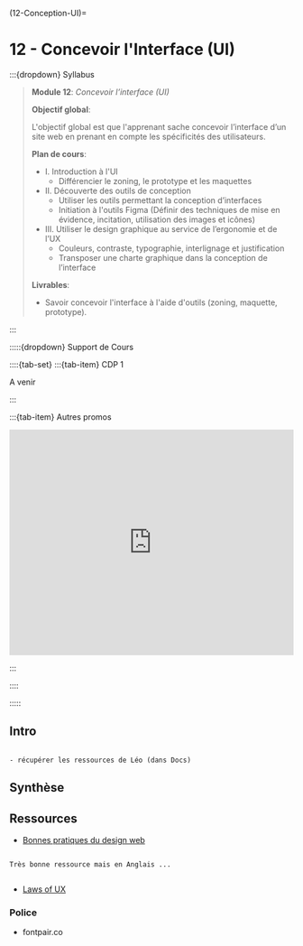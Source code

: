 (12-Conception-UI)= 
# 12 - Concevoir l'Interface (UI)

:::{dropdown} Syllabus

> **Module 12**: *Concevoir l’interface (UI)*
>
>**Objectif global**: 
>
>L'objectif global est que l'apprenant sache concevoir l’interface d’un site web en prenant en compte les spécificités des utilisateurs.
>
>**Plan de cours**:
>- I. Introduction à l'UI
>    - Différencier le zoning, le prototype et les maquettes
>- II. Découverte des outils de conception
>    - Utiliser les outils permettant la conception d’interfaces
>    - Initiation à l'outils Figma (Définir des techniques de mise en évidence, incitation, utilisation des images et icônes)
>- III. Utiliser le design graphique au service de l’ergonomie et de l’UX
>    - Couleurs, contraste, typographie, interlignage et justification
>    - Transposer une charte graphique dans la conception de l’interface
>
>**Livrables**:
>- Savoir concevoir l'interface à l'aide d'outils (zoning, maquette, prototype).

:::


:::::{dropdown} Support de Cours 

::::{tab-set}
:::{tab-item} CDP 1

A venir

:::

:::{tab-item} Autres promos

<iframe src="https://drive.google.com/file/d/1VJvZ5dkEjjApRLzGSBmgzQPTIzJ2D9ye/preview" 
        width="100%" 
        height="400px" 
        frameborder="0" 
        allowfullscreen>
</iframe>


:::

::::

:::::

## Intro 

```{note}

- récupérer les ressources de Léo (dans Docs)

```





## Synthèse


## Ressources

- [Bonnes pratiques du design web](https://anthonyhobday.com/sideprojects/saferules/)

```{warning}

Très bonne ressource mais en Anglais ...


```

- [Laws of UX](https://lawsofux.com/)


### Police

- fontpair.co